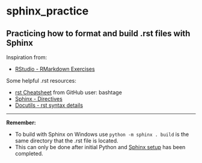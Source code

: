 # sphinx_practice
## Practicing how to format and build .rst files with Sphinx

Inspiration from:
- [RStudio - RMarkdown Exercises](https://rstudio-pubs-static.s3.amazonaws.com/73285_9a3f47a31355411e91936b493bab29aa.html)

Some helpful .rst resources:
- [rst Cheatsheet](https://bashtage.github.io/sphinx-material/rst-cheatsheet/rst-cheatsheet.html) from  GitHub user: bashtage
- [Sphinx - Directives](https://www.sphinx-doc.org/en/master/usage/restructuredtext/directives.html)
- [Docutils - rst syntax details](https://docutils.sourceforge.io/docs/ref/rst/restructuredtext.html)

------ 
**Remember:**
- To build with Sphinx on Windows use `python -m sphinx . build` is the same directory that the .rst file is located.<br>
- This can only be done after initial Python and [Sphinx setup](https://www.sphinx-doc.org/en/master/) has been completed.</p>
